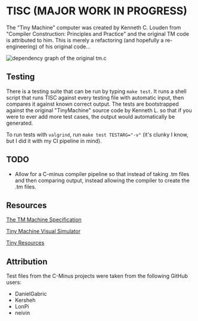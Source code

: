 # TISC    (MAJOR WORK IN PROGRESS)

The "Tiny Machine" computer was created by Kenneth C. Louden from "Compiler Construction: Principles and Practice" and the original TM code is attributed to him. This is merely a refactoring (and hopefully a re-engineering) of his original code...

![dependency graph of the original tm.c](https://i.imgur.com/L5ShNJy.png)

## Testing

There is a testing suite that can be run by typing `make test`. It runs a shell script
that runs TISC against every testing file with automatic input, then compares it against
known correct output. The tests are bootstrapped against the original "TinyMachine" source
code by Kenneth L. so that if you were to ever add more test cases, the output would
automatically be generated.

To run tests with `valgrind`, run `make test TESTARG="-v"` (it's clunky I know, but
I did it with my CI pipeline in mind).

## TODO

- Allow for a C-minus compiler pipeline so that instead of taking .tm files and then
comparing output, instead allowing the compiler to create the .tm files.

## Resources

[The TM Machine Specification](https://faculty.chas.uni.edu/~wallingf/teaching/cs4550/compiler/specification-tm.html)

[Tiny Machine Visual Simulator](http://david-white.net/tmvs.html#references)

[Tiny Resources](https://github.com/ejacky/tiny)

## Attribution

Test files from the C-Minus projects were taken from the following GitHub users:

- DanielGabric
- Kersheh
- LonPi
- neivin
